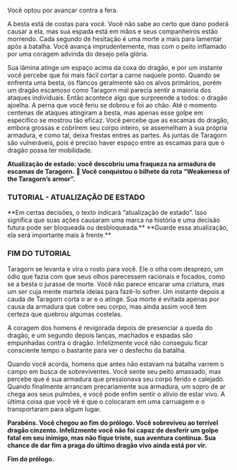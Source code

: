 Você optou por avançar contra a fera. 
 
A besta está de costas para você. Você não sabe ao certo que dano poderá causar a ela, mas sua espada está em mãos e seus companheiros estão morrendo. Cada segundo de hesitação é uma morte a mais para lamentar após a batalha. Você avança imprudentemente, mas com o peito inflamado por uma coragem advinda do desejo pela glória. 
 
Sua lâmina atinge um espaço acima da coxa do dragão, e por um instante você percebe que foi mais fácil cortar a carne naquele ponto. Quando se enfrenta uma besta, os flancos geralmente são os alvos primários, porém um dragão escamoso como Taragorn mal parecia sentir a maioria dos ataques individuais. Então acontece algo que surpreende a todos: o dragão ajoelha. A perna que você feriu se dobrou e foi ao chão. Até o momento centenas de ataques atingiram a besta, mas apenas esse golpe em especifico se mostrou tão eficaz. Você percebe que as escamas do dragão, embora grossas e cobrirem seu corpo inteiro, se assemelham à sua própria armadura, e como tal, deixa frestas entres as partes. As juntas de Taragorn são vulneráveis, pois é preciso haver espaço entre as escamas para que o dragão possa ter mobilidade. 
 
**Atualização de estado: você descobriu uma fraqueza na armadura de escamas de Taragorn.**
** Você conquistou o bilhete da rota “Weakeness of the Taragorn’s armor”.** 
 
<h3>TUTORIAL - ATUALIZAÇÃO DE ESTADO</h3> 
**Em certas decisões, o texto indicará “atualização de estado”. Isso significa que suas ações causaram uma marca na história e uma decisão futura pode ser bloqueada ou desbloqueada.** 
**Guarde essa atualização, ela será importante mais à frente.** 
<h3>FIM DO TUTORIAL</h3> 
 
 
Taragorn se levanta e vira o rosto para você. Ele o olha com desprezo, um ódio que fazia com que seus olhos parecessem racionais e focados, como se a besta o jurasse de morte. Você não parece encarar uma criatura, mas um ser cuja mente martela ideias para fazê-lo sofrer. Um instante depois a cauda de Taragorn corta o ar e o atinge. Sua morte é evitada apenas por causa da armadura que cobre seu corpo, mas ainda assim você tem certeza que quebrou algumas costelas.  
 
A coragem dos homens é revigorada depois de presenciar a queda do dragão, e um segundo depois lanças, machados e espadas são empunhadas contra o dragão. Infelizmente você não conseguiu ficar consciente tempo o bastante para ver o desfecho da batalha.  
 
Quando você acorda, homens que antes não estavam na batalha varrem o campo em busca de sobreviventes. Você sente seu peito amassado, mas percebe que é sua armadura que pressionava seu corpo ferido e calejado. Quando finalmente arrancam precariamente sua armadura, um sopro de ar chega aos seus pulmões, e você pode enfim sentir o alívio de estar vivo. A última coisa que você vê é que o colocaram em uma carruagem e o transportaram para algum lugar. 
 
**Parabéns. Você chegou ao fim do prólogo. Você sobreviveu ao terrível dragão cinzento. Infelizmente você não foi capaz de desferir um golpe fatal em seu inimigo, mas não fique triste, sua aventura continua. Sua chance de dar fim a praga do último dragão vivo ainda está por vir.** 
 
**Fim do prólogo.**  